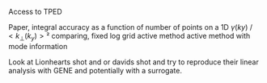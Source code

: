Access to TPED 

Paper, 
integral accuracy as a function of number of points on a 1D $\gamma(ky)$ / $<k_\perp(k_y)>²$ 
comparing, 
fixed log grid
active method
active method with mode information

Look at Lionhearts shot and or davids shot and try to reproduce their linear analysis with GENE and potentially with a surrogate.

